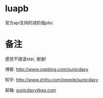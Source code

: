# luapb
官方api支持的进阶版pbc


# 备注

感觉不错请star, 谢谢!

博客: http://www.cppblog.com/sunicdavy

知乎: http://www.zhihu.com/people/sunicdavy

邮箱: sunicdavy@qq.com
